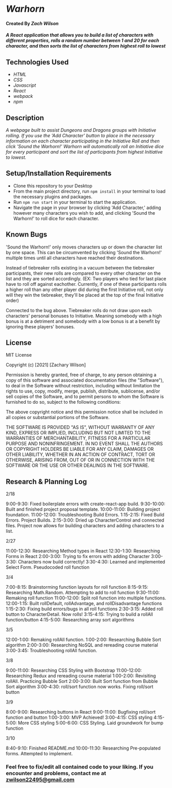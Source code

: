 # _Warhorn_

#### Created By _**Zach Wilson**_

#### _A React application that allows you to build a list of characters with different properties, rolls a random number between 1 and 20 for each character, and then sorts the list of characters from highest roll to lowest_

## Technologies Used

* _HTML_
* _CSS_
* _Javascript_
* _React_
* _webpack_
* _npm_

## Description

_A webpage built to assist Dungeons and Dragons groups with Initiative rolling. If you use the 'Add Character' button to place in the necessary information on each character participating in the Initiative Roll and then click 'Sound the Warhorn!' Warhorn will automatically roll an Initiative dice for every participant and sort the list of participants from highest Initiative to lowest._

## Setup/Installation Requirements

* Clone this repository to your Desktop
* From the main project directory, run `npm install` in your terminal to load the necessary plugins and packages.
* Run `npm run start` in your terminal to start the application.
* Navigate the page in your browser by clicking 'Add Character,' adding however many characters you wish to add, and clicking 'Sound the Warhorn!' to roll dice for each character.

## Known Bugs

'Sound the Warhorn!' only moves characters up or down the character list by one space. This can be circumvented by clicking 'Sound the Warhorn!' multiple times until all characters have reached their destinations.

Instead of tiebreaker rolls existing in a vacuum between the tiebreaker participants, their new rolls are compared to every other character on the list and they are sorted accordingly. (EX: Two players who tied for last place have to roll off against eachother. Currently, if one of these participants rolls a higher roll than any other player did during the first Initiative roll, not only will they win the tiebreaker, they'll be placed at the top of the final Initiative order)

Connected to the bug above. Tiebreaker rolls do not draw upon each characters' personal bonuses to Initiative. Meaning somebody with a high bonus is at a detriment and somebody with a low bonus is at a benefit by ignoring these players' bonuses.

## License

MIT License

Copyright (c) [2021] [Zachary Wilson]

Permission is hereby granted, free of charge, to any person obtaining a copy
of this software and associated documentation files (the "Software"), to deal
in the Software without restriction, including without limitation the rights
to use, copy, modify, merge, publish, distribute, sublicense, and/or sell
copies of the Software, and to permit persons to whom the Software is
furnished to do so, subject to the following conditions:

The above copyright notice and this permission notice shall be included in all
copies or substantial portions of the Software.

THE SOFTWARE IS PROVIDED "AS IS", WITHOUT WARRANTY OF ANY KIND, EXPRESS OR
IMPLIED, INCLUDING BUT NOT LIMITED TO THE WARRANTIES OF MERCHANTABILITY,
FITNESS FOR A PARTICULAR PURPOSE AND NONINFRINGEMENT. IN NO EVENT SHALL THE
AUTHORS OR COPYRIGHT HOLDERS BE LIABLE FOR ANY CLAIM, DAMAGES OR OTHER
LIABILITY, WHETHER IN AN ACTION OF CONTRACT, TORT OR OTHERWISE, ARISING FROM,
OUT OF OR IN CONNECTION WITH THE SOFTWARE OR THE USE OR OTHER DEALINGS IN THE
SOFTWARE.


## Research & Planning Log

2/18

9:00-9:30: Fixed boilerplate errors with create-react-app build.
9:30-10:00: Built and finished project proposal template.
10:00-11:00: Building project foundation.
11:00-12:00: Troubleshooting Build Errors.
1:15-2:15: Fixed Build Errors. Project Builds.
2:15-3:00: Dried up CharacterControl and connected files. Project now allows for building characters and adding characters to a list.

2/27

11:00-12:30: Researching Method types in React
12:30-1:30: Researching Forms in React
2:00-3:00: Trying to fix errors with adding Character
3:00-3:30: Characters now build correctly!
3:30-4:30: Learned and implemented Select Form. Pseudocoded roll function

3/4

7:00-8:15: Brainstorming function layouts for roll function
8:15-9:15: Researching Math.Random. Attempting to add to roll function
9:30-11:00: Remaking roll function
11:00-12:00: Split roll function into multiple functions.
12:00-1:15: Built rollDefault, rollAdvantage, and rollDisadvantage functions
1:15-2:30: Fixing build errors/bugs in all roll functions
2:30-3:15: Added roll button to CharacterDetail. Now rolls!
3:15-4:15: Trying to build a rollAll function/button
4:15-5:00: Researching array sort algorithms

3/5

12:00-1:00: Remaking rollAll function.
1:00-2:00: Researching Bubble Sort algorithm
2:00-3:00: Researching NoSQL and rereading course material
3:00-3:45: Troubleshooting rollAll function.

3/8

9:00-11:00: Researching CSS Styling with Bootstrap
11:00-12:00: Researching Redux and rereading course material
1:00-2:00: Revisiting rollAll. Practicing Bubble Sort 
2:00-3:00: Built Sort function from Bubble Sort algorithm
3:00-4:30: roll/sort function now works. Fixing roll/sort button

3/9

8:00-9:00: Researching buttons in React
9:00-11:00: Bugfixing roll/sort function and button
1:00-3:00: MVP Achieved!
3:00-4:15: CSS styling
4:15-5:00: More CSS styling
5:00-6:00: CSS Styling. Laid groundwork for bump function

3/10

8:40-9:10: Finished README.md
10:00-11:30: Researching Pre-populated forms. Attempted to implement.

### Feel free to fix/edit all contained code to your liking. If you encounter and problems, contact me at zwilson22495@gmail.com